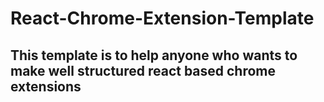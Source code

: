 # React-Chrome-Extension-Template

## This template is to help anyone who wants to make well structured react based chrome extensions
